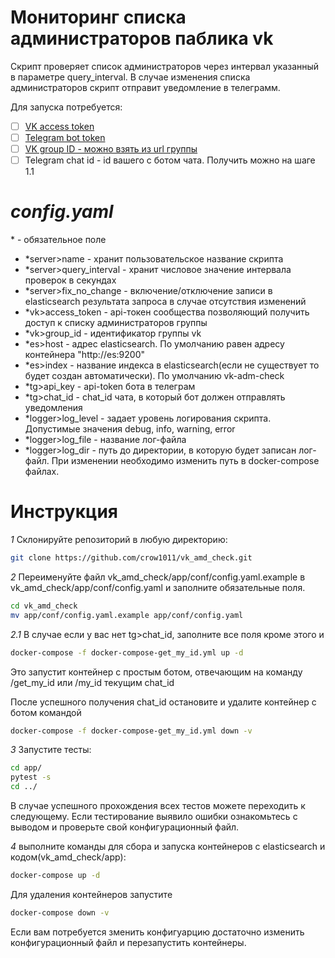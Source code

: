 # Мониторинг списка администраторов паблика vk

Скрипт проверяет список администраторов через интервал указанный в параметре query_interval. 
В случае изменения списка администраторов скрипт отправит уведомление в телеграмм.

Для запуска потребуется:

- [ ] [VK access token](https://vk.com/dev/access_token)
- [ ] [Telegram bot token](https://core.telegram.org/bots)
- [ ] [VK group ID - можно взять из url группы](https://vk.com/dev/groups.get)
- [ ] Telegram chat id - id вашего с ботом чата. Получить можно на шаге 1.1

# *config.yaml*

\* - обязательное поле

- *server>name - хранит пользовательское название скрипта
- *server>query_interval - хранит числовое значение интервала проверок в секундах
- *server>fix_no_change - включение/отключение записи в elasticsearch результата запроса в случае отсутствия изменений
- *vk>access_token - api-токен сообщества позволяющий получить доступ к списку администраторов группы
- *vk>group_id - идентификатор группы vk
- *es>host - адрес elasticsearch. По умолчанию равен адресу контейнера "http://es:9200"
- *es>index - название индекса в elasticsearch(если не существует то будет создан автоматически). По умолчанию vk-adm-check
- *tg>api_key - api-token бота в телеграм
- *tg>chat_id - chat_id чата, в который бот должен отправлять уведомления
- *logger>log_level - задает уровень логирования скрипта. Допустимые значения debug, info, warning, error
- *logger>log_file - название лог-файла
- *logger>log_dir - путь до директории, в которую будет записан лог-файл. При изменении необходимо изменить путь в docker-compose файлах.

# Инструкция
*1* Склонируйте репозиторий в любую директорию:
```bash
git clone https://github.com/crow1011/vk_amd_check.git
```
*2* Переименуйте файл vk_amd_check/app/conf/config.yaml.example в vk_amd_check/app/conf/config.yaml и заполните обязательные поля.
```bash
cd vk_amd_check
mv app/conf/config.yaml.example app/conf/config.yaml
```
*2.1* В случае если у вас нет tg>chat_id, заполните все поля кроме этого и 
```bash
docker-compose -f docker-compose-get_my_id.yml up -d
```
Это запустит контейнер с простым ботом, отвечающим на команду /get_my_id или /my_id текущим chat_id

После успешного получения chat_id остановите и удалите контейнер с ботом командой
```bash
docker-compose -f docker-compose-get_my_id.yml down -v
```
*3* Запустите тесты:
```bash
cd app/
pytest -s
cd ../
```
В случае успешного прохождения всех тестов можете переходить к следующему. Если тестирование выявило ошибки ознакомьтесь с
выводом и проверьте свой конфигурационный файл. 

*4* выполните команды для сбора и запуска контейнеров с elasticsearch и кодом(vk_amd_check/app):
```bash
docker-compose up -d
```

Для удаления контейнеров запустите
```bash
docker-compose down -v
```

Если вам потребуется зменить конфигуарцию достаточно изменить конфигурационный файл и перезапустить контейнеры.
